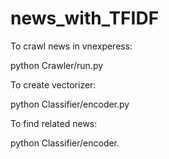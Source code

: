 # news_with_TFIDF

To crawl news in vnexperess: 


python Crawler/run.py


To create vectorizer:

python Classifier/encoder.py


To find related news:


python Classifier/encoder.
